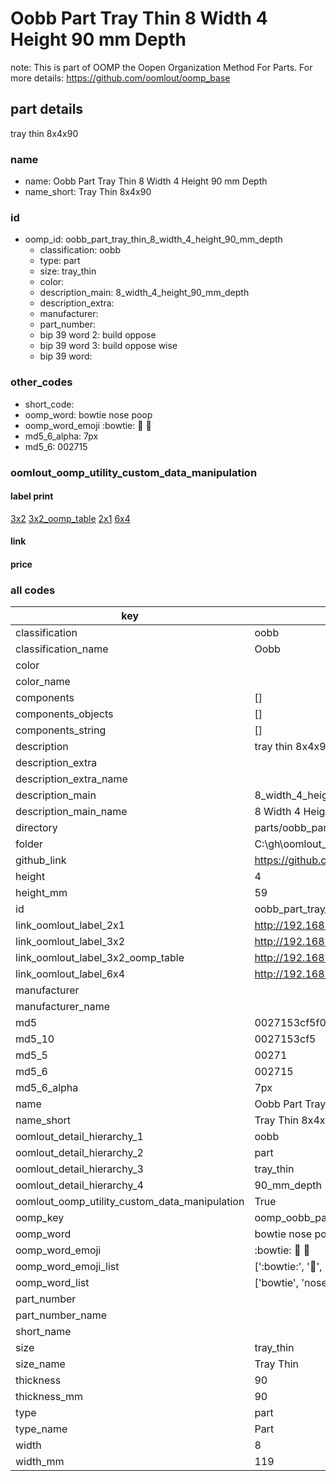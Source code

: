 # Oobb Part Tray Thin 8 Width 4 Height 90 mm Depth  

note: This is part of OOMP the Oopen Organization Method For Parts. For more details: https://github.com/oomlout/oomp_base

##  part details
  



tray thin 8x4x90



### name
* name: Oobb Part Tray Thin 8 Width 4 Height 90 mm Depth
* name_short: Tray Thin 8x4x90 
### id
* oomp_id: oobb_part_tray_thin_8_width_4_height_90_mm_depth
  * classification: oobb
  * type: part
  * size: tray_thin
  * color: 
  * description_main: 8_width_4_height_90_mm_depth
  * description_extra: 
  * manufacturer: 
  * part_number: 
  * bip 39 word 2: build oppose
  * bip 39 word 3: build oppose wise
  * bip 39 word: 

### other_codes
* short_code: 
* oomp_word: bowtie nose poop
* oomp_word_emoji :bowtie: :nose: :poop:
* md5_6_alpha: 7px
* md5_6: 002715






### oomlout_oomp_utility_custom_data_manipulation
#### label print
[3x2](http://192.168.1.245:1112/?label=oomp%207px)
[3x2_oomp_table](http://192.168.1.108:1112/?label=oomp%207px)
[2x1](http://192.168.1.242:1112/?label=oomp%207px)
[6x4](http://192.168.1.55:1112/?label=oomp%207px)    

#### link

                              

#### price







### all codes 
| key | value |  
| --- | --- |  
| classification | oobb |  
| classification_name | Oobb |  
| color |  |  
| color_name |  |  
| components | [] |  
| components_objects | [] |  
| components_string | [] |  
| description | tray thin 8x4x90 |  
| description_extra |  |  
| description_extra_name |  |  
| description_main | 8_width_4_height_90_mm_depth |  
| description_main_name | 8 Width 4 Height 90 mm Depth |  
| directory | parts/oobb_part_tray_thin_8_width_4_height_90_mm_depth |  
| folder | C:\gh\oomlout_oobb_version_4_generated_parts\things\oobb_part_tray_thin_8_width_4_height_90_mm_depth |  
| github_link | https://github.com/oomlout/oomlout_oomp_part_src/tree/main/parts/oobb_part_tray_thin_8_width_4_height_90_mm_depth |  
| height | 4 |  
| height_mm | 59 |  
| id | oobb_part_tray_thin_8_width_4_height_90_mm_depth |  
| link_oomlout_label_2x1 | http://192.168.1.242:1112/?label=oomp%207px |  
| link_oomlout_label_3x2 | http://192.168.1.245:1112/?label=oomp%207px |  
| link_oomlout_label_3x2_oomp_table | http://192.168.1.108:1112/?label=oomp%207px |  
| link_oomlout_label_6x4 | http://192.168.1.55:1112/?label=oomp%207px |  
| manufacturer |  |  
| manufacturer_name |  |  
| md5 | 0027153cf5f0f09f2fbbbf8df8e6e0ee |  
| md5_10 | 0027153cf5 |  
| md5_5 | 00271 |  
| md5_6 | 002715 |  
| md5_6_alpha | 7px |  
| name | Oobb Part Tray Thin 8 Width 4 Height 90 mm Depth |  
| name_short | Tray Thin 8x4x90  |  
| oomlout_detail_hierarchy_1 | oobb |  
| oomlout_detail_hierarchy_2 | part |  
| oomlout_detail_hierarchy_3 | tray_thin |  
| oomlout_detail_hierarchy_4 | 90_mm_depth |  
| oomlout_oomp_utility_custom_data_manipulation | True |  
| oomp_key | oomp_oobb_part_tray_thin_8_width_4_height_90_mm_depth |  
| oomp_word | bowtie nose poop |  
| oomp_word_emoji | :bowtie: :nose: :poop: |  
| oomp_word_emoji_list | [':bowtie:', ':nose:', ':poop:'] |  
| oomp_word_list | ['bowtie', 'nose', 'poop'] |  
| part_number |  |  
| part_number_name |  |  
| short_name |  |  
| size | tray_thin |  
| size_name | Tray Thin |  
| thickness | 90 |  
| thickness_mm | 90 |  
| type | part |  
| type_name | Part |  
| width | 8 |  
| width_mm | 119 |  
